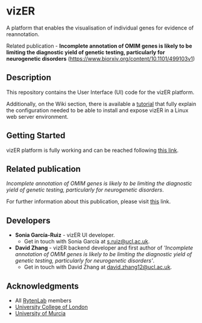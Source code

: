 
# vizER
A platform that enables the visualisation of individual genes for evidence of reannotation.  

Related publication - 
**Incomplete annotation of OMIM genes is likely to be limiting the diagnostic yield of genetic testing, particularly for neurogenetic disorders** 
(https://www.biorxiv.org/content/10.1101/499103v1)

## Description
This repository contains the User Interface (UI) code for the vizER platform.

Additionally, on the Wiki section, there is available a [tutorial](https://github.com/SoniaRuiz/vizER/wiki/Deploying-vizER-in-Apache) that fully explain the configuration needed to be able to install and expose vizER in a Linux web server environment.

## Getting Started
vizER platform is fully working and can be reached following [this link](https://snca.atica.um.es/browser/app/vizER).

## Related publication
*Incomplete annotation of OMIM genes is likely to be limiting the diagnostic yield of genetic testing, particularly for neurogenetic disorders*.

For further information about this publication, please visit [this](https://www.biorxiv.org/content/10.1101/499103v1) link.

## Developers
* **Sonia García-Ruiz** - vizER UI developer.
  * Get in touch with Sonia García at [s.ruiz@ucl.ac.uk](mailto:s.ruiz@ucl.ac.uk).
* **David Zhang** - vizER backend developer and first author of *'Incomplete annotation of OMIM genes is likely to be limiting the diagnostic yield of genetic testing, particularly for neurogenetic disorders'*.
  * Get in touch with David Zhang at [david.zhang12@ucl.ac.uk](mailto:david.zhang12@ucl.ac.uk).

## Acknowledgments
* All [RytenLab](https://snca.atica.um.es/RytenLab/Team) members
* [University College of London](https://www.ucl.ac.uk/)
* [University of Murcia](https://www.um.es/)

